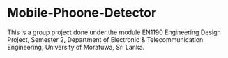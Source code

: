 # Mobile-Phoone-Detector
This is a group project done under the module EN1190 Engineering Design Project, Semester 2, Department of Electronic &amp; Telecommunication Engineering, University of Moratuwa, Sri Lanka.
